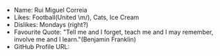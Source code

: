 - Name: Rui Miguel Correia
- Likes: Football(United \m/), Cats, Ice Cream
- Dislikes: Mondays (right?)
- Favourite Quote: "Tell me and I forget, teach me and I may remember, involve me and I learn."(Benjamin Franklin)
- GitHub Profile URL: 
